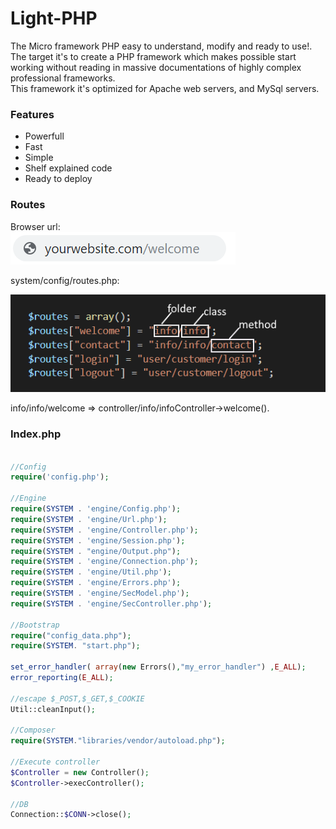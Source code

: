 # Light-PHP

The Micro framework PHP easy to understand, modify and ready to use!. The target it's to create a PHP framework which makes possible start working without reading in massive documentations of highly complex professional frameworks.  
This framework it's optimized for Apache web servers, and MySql servers. 

### Features

- Powerfull
- Fast
- Simple
- Shelf explained code
- Ready to deploy

### Routes

Browser url:  
![An image](./images/url.png)


system/config/routes.php:  

![An image](./images/routes.png)

info/info/welcome => controller/info/infoController->welcome().  


### Index.php
``` php

//Config
require('config.php');

//Engine
require(SYSTEM . 'engine/Config.php');
require(SYSTEM . 'engine/Url.php');
require(SYSTEM . 'engine/Controller.php');
require(SYSTEM . 'engine/Session.php');
require(SYSTEM . "engine/Output.php");
require(SYSTEM . 'engine/Connection.php');
require(SYSTEM . 'engine/Util.php');
require(SYSTEM . 'engine/Errors.php');
require(SYSTEM . 'engine/SecModel.php');
require(SYSTEM . 'engine/SecController.php');

//Bootstrap
require("config_data.php");
require(SYSTEM. "start.php");

set_error_handler( array(new Errors(),"my_error_handler") ,E_ALL);
error_reporting(E_ALL);

//escape $_POST,$_GET,$_COOKIE
Util::cleanInput();

//Composer
require(SYSTEM."libraries/vendor/autoload.php");

//Execute controller
$Controller = new Controller();
$Controller->execController();

//DB
Connection::$CONN->close();
```

